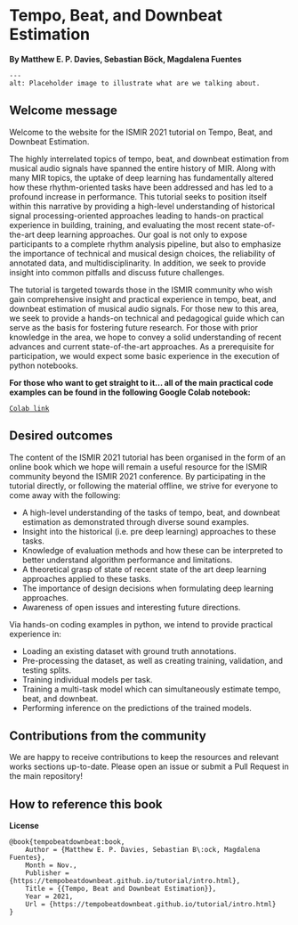 Tempo, Beat, and Downbeat Estimation
====================================================

**By Matthew E. P. Davies, Sebastian Böck, Magdalena Fuentes**


```{image} assets/top_level/figs/placeholder.png
---
alt: Placeholder image to illustrate what are we talking about.
```

Welcome message
---------------

Welcome to the website for the ISMIR 2021 tutorial on Tempo, Beat, and Downbeat Estimation.

The highly interrelated topics of tempo, beat, and downbeat estimation from musical 
audio signals have spanned the entire history of MIR. Along with many MIR topics, the 
uptake of deep learning has fundamentally altered how these rhythm-oriented tasks have 
been addressed and has led to a profound increase in performance. This tutorial seeks to 
position itself within this narrative by providing a high-level understanding of 
historical signal processing-oriented approaches leading to hands-on practical 
experience in building, training, and evaluating the most recent state-of-the-art deep 
learning approaches. Our goal is not only to expose participants to a complete rhythm 
analysis pipeline, but also to emphasize the importance of technical and musical design 
choices, the reliability of annotated data, and multidisciplinarity. In addition, we 
seek to provide insight into common pitfalls and discuss future challenges.

The tutorial is targeted towards those in the ISMIR community who wish gain 
comprehensive insight and practical experience in tempo, beat, and downbeat estimation 
of musical audio signals. For those new to this area, we seek to provide a hands-on 
technical and pedagogical guide which can serve as the basis for fostering future 
research. For those with prior knowledge in the area, we hope to convey a solid 
understanding of recent advances and current state-of-the-art approaches. As a 
prerequisite for participation, we would expect some basic experience in the execution 
of python notebooks.


**For those who want to get straight to it...
all of the main practical code examples can be found 
in the following Google Colab notebook:** 

[`Colab link`](https://colab.research.google.com/drive/1tuOqNyO9gdMmYJsj33fP_QOfpRsm2tmt?usp=sharing)


Desired outcomes
----------------

The content of the ISMIR 2021 tutorial has been organised in the form of an online 
book which we hope will remain a useful resource for the ISMIR community beyond
the ISMIR 2021 conference. By participating in the tutorial directly, or following
the material offline, we strive for everyone to come away with the following:

* A high-level understanding of the tasks of tempo, beat, and downbeat estimation as
demonstrated through diverse sound examples.
* Insight into the historical (i.e. pre deep learning) approaches to these tasks.
* Knowledge of evaluation methods and how these can be interpreted to better understand algorithm performance and limitations.
* A theoretical grasp of state of recent state of the art deep learning approaches applied to these tasks.
* The importance of design decisions when formulating deep learning approaches.
* Awareness of open issues and interesting future directions. 

Via hands-on coding examples in python, we intend to provide practical experience in:
* Loading an existing dataset with ground truth annotations.
* Pre-processing the dataset, as well as creating training, validation, and testing splits. 
* Training individual models per task.
* Training a multi-task model which can simultaneously estimate tempo, beat, and downbeat.
* Performing inference on the predictions of the trained models.


## Contributions from the community
We are happy to receive contributions to keep the resources and relevant works sections up-to-date. Please open an issue 
or submit a Pull Request in the main repository!


How to reference this book
--------------------------

**License**

```
@book{tempobeatdownbeat:book,
	Author = {Matthew E. P. Davies, Sebastian B\:ock, Magdalena Fuentes},
	Month = Nov.,
	Publisher = {https://tempobeatdownbeat.github.io/tutorial/intro.html},
	Title = {{Tempo, Beat and Downbeat Estimation}},
	Year = 2021,
	Url = {https://tempobeatdownbeat.github.io/tutorial/intro.html}
}
``` 
